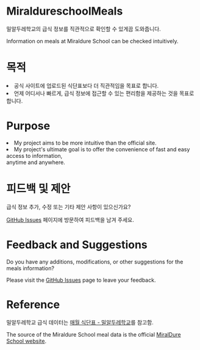 # MiraldureschoolMeals
밀알두레학교의 급식 정보를 직관적으로 확인할 수 있게끔 도와줍니다.<br/> 

Information on meals at Miraldure School can be checked intuitively.

# 목적
<li>공식 사이트에 업로드된 식단표보다 더 직관적임을 목표로 합니다. <br/></li>

<li>언제 어디서나 빠르게, 급식 정보에 접근할 수 있는 편리함을 제공하는 것을 목표로 합니다.<br/></li>

# Purpose
<li>My project aims to be more intuitive than the official site.<br/></li>

<li>My project's ultimate goal is to offer the convenience of fast and easy access to information, <br/>anytime and anywhere.<br/></li>

# 피드백 및 제안
급식 정보 추가, 수정 또는 기타 제안 사항이 있으신가요?<br/>

<a href="https://github.com/diligencefrozen/MiraldureschoolMeals/issues/new">GitHub Issues</a> 페이지에 방문하여 피드백을 남겨 주세요.

# Feedback and Suggestions
Do you have any additions, modifications, or other suggestions for the meals information? <br/>

Please visit the <a href="https://github.com/diligencefrozen/MiraldureschoolMeals/issues/new">GitHub Issues</a> page to leave your feedback.

# Reference
밀알두레학교 급식 데이터는 <a href="https://www.miraldure.com/Board/Index/30">매월 식단표 - 밀알두레학교</a>를 참고함. <br/>

The source of the Miraldure School meal data is the official <a href="https://www.miraldure.com/Board/Index/30">MiralDure School website</a>.

